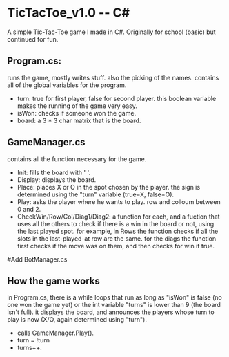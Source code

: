 # TicTacToe_v1.0 -- C#
A simple Tic-Tac-Toe game I made in C#. Originally for school (basic) but continued for fun.

Program.cs:
-
runs the game, mostly writes stuff. also the picking of the names.
contains all of the global variables for the program.
  - turn: true for first player, false for second player. this boolean variable makes the running of the game very easy.
  - isWon: checks if someone won the game.
  - board: a 3 * 3 char matrix that is the board.
    
GameManager.cs
-
contains all the function necessary for the game.
  - Init: fills the board with ' '.
  - Display: displays the board.
  - Place: places X or O in the spot chosen by the player. the sign is determined using the "turn" variable (true=X, false=O).
  - Play: asks the player where he wants to play. row and colloum between 0 and 2.
  - CheckWin/Row/Col/Diag1/Diag2: a function for each, and a fuction that uses all the others to check if there is a win in the board or not, using the last played spot. for example, in Rows the function checks if all the slots in the last-played-at row are the same. for the diags the function first checks if the move was on them, and then checks for win if true.

#Add BotManager.cs

How the game works
-
in Program.cs, there is a while loops that run as long as "isWon" is false (no one won the game yet) or the int variable "turns" is lower than 9 (the board isn't full). it displays the board, and announces the players whose turn to play is now (X/O, again determined using "turn").
- calls GameManager.Play().
- turn = !turn
- turns++.

